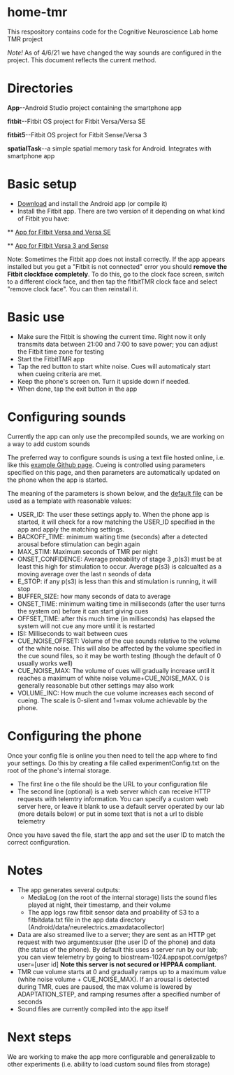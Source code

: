# home-tmr

This respository contains code for the Cognitive Neuroscience Lab home TMR project

_Note!_ As of 4/6/21 we have changed the way sounds are configured in the project. This document reflects the current method.

# Directories
**App**--Android Studio project containing the smartphone app

**fitbit**--Fitbit OS project for Fitbit Versa/Versa SE

**fitbit5**--Fitbit OS project for Fitbit Sense/Versa 3

**spatialTask**--a simple spatial memory task for Android. Integrates with smartphone app



# Basic setup
* [Download](https://github.com/nathanww/home-tmr/blob/master/app/release/app-release.apk?raw=true) and install the Android app (or compile it)
* Install the  Fitbit app. There are two version of it depending on what kind of Fitbit you have:

** [App for Fitbit Versa and Versa SE](https://gallery.fitbit.com/details/b91790b8-2076-4686-9c5b-33ec6034495e)

** [App for Fitbit Versa 3 and Sense](https://gallery.fitbit.com/details/b91790b8-2076-4686-9c5b-33ec6034496e)

Note: Sometimes the Fitbit app does not install correctly. If the app appears installed but you get a "Fitbit is not connected" error you should **remove the Fitbit clockface completely**. To do this, go to the clock face screen, switch to a different clock face, and then tap the fitbitTMR clock face and select "remove clock face". You can then reinstall it.

# Basic use
* Make sure the Fitbit is showing the current time. Right now it only transmits data between 21:00 and 7:00 to save power; you can adjust the Fitbit time zone for testing
* Start the FitbitTMR app
* Tap the red button to start white noise. Cues will automaticaly start when cueing criteria are met.
* Keep the phone's screen on. Turn it upside down if needed.
* When done, tap the exit button in the app

# Configuring sounds
Currently the app can only use the precompiled sounds, we are working on a way to add custom sounds

The preferred way to configure sounds is using a text file hosted online, i.e. like this [example Github page](https://raw.githubusercontent.com/nathanww/default_tmr_settings/main/SETTINGS.txt). Cueing is controlled using parameters specified on this page, and then parameters are automatically updated on the phone when the app is started.

The meaning of the parameters is shown below, and the [default file](https://raw.githubusercontent.com/nathanww/default_tmr_settings/main/SETTINGS.txt) can be used as a template with reasonable values:

  * USER_ID: The user these settings apply to. When the phone app is started, it will check for a row matching the USER_ID specified in the app and apply the matching settings.
  * BACKOFF_TIME: minimum waiting time (seconds) after a detected arousal before stimulation can begin again 
  * MAX_STIM: Maximum seconds of TMR per night
  * ONSET_CONFIDENCE: Average probability of stage 3 ,p(s3) must be at least this high for stimulation to occur. Average p(s3) is calcualted as a moving average over the last n seonds of data
  * E_STOP: if any p(s3) is less than this and stimulation is running, it will stop
  * BUFFER_SIZE: how many seconds of data to average
  * ONSET_TIME: minimum waiting time in milliseconds (after the user turns the system on) before it can start giving cues
  * OFFSET_TIME: after this much time (in milliseconds) has elapsed the system will not cue any more until it is restarted
  * ISI: Milliseconds to wait between cues
  * CUE_NOISE_OFFSET: Volume of the cue sounds relative to the volume of the white noise. This will also be affected by the volume specified in the cue sound files, so it may be worth testing (though the default of 0 usually works well)
  * CUE_NOISE_MAX: The volume of cues will gradually increase until it reaches a maximum of white noise volume+CUE_NOISE_MAX. 0 is generally reasonable but other settings may also work
  * VOLUME_INC: How much the cue volume increases each second of cueing. The scale is 0-silent and 1=max volume achievable by the phone.

# Configuring the phone
Once your config file is online you then need to tell the app where to find your settings. Do this by creating a file called experimentConfig.txt on the root of the phone's internal storage.
  * The first line o the file should be the URL to your configuration file
  * The second line (optional) is a web server which can receive HTTP requests with telemtry information. You can specify a custom web server here, or leave it blank to use a default server operated by our lab (more details below) or put in some text that is not a url to disble telemetry

Once you have saved the file, start the app and set the user ID to match the correct configuration.


 
# Notes

* The app generates several outputs:
  * MediaLog (on the root of the internal storage) lists the sound files played at night, their timestamp, and their volume
  * The app logs raw fitbit sensor data and proability of S3 to a fitbitdata.txt file in the app data directory (Android/data/neurelectrics.zmaxdatacollector)  
* Data are also streamed live to a server; they are sent as an HTTP get request with two arguments:user (the user ID of the phone) and data (the status of the phone). By default this uses a server run by our lab; you can view telemetry by going to biostream-1024.appspot.com/getps?user=[user id] **Note this server is not secured or HIPPAA compliant**.
* TMR cue volume starts at 0 and gradually ramps up to a maximum  value (white noise volume + CUE_NOISE_MAX). If an arousal is detected during TMR, cues are paused, the max volume is lowered by ADAPTATION_STEP, and ramping resumes after a specified number of seconds
* Sound files are currently compiled into the app itself
  
  
# Next steps
We are working to make the app more configurable and generalizable to other experiments (i.e. ability to load custom sound files from storage)
